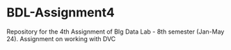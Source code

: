 # BDL-Assignment4
Repository for the 4th Assignment of BIg Data Lab - 8th semester (Jan-May 24). Assignment on working with DVC
